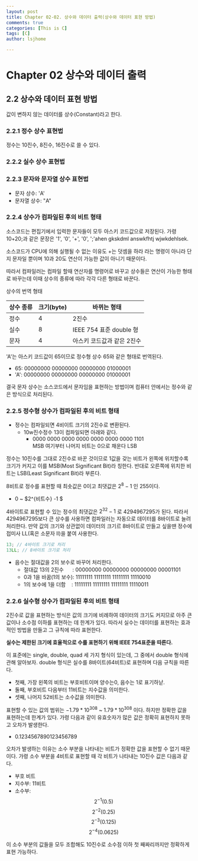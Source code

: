 ```yaml
---
layout: post
title: Chapter 02-02. 상수와 데이터 출력(상수와 데이터 표현 방법)
comments: true
categories: [This is C]
tags: [C]
author: lsjhome

---
```


# Chapter 02 상수와 데이터 출력

## 2.2 상수와 데이터 표현 방법

값이 변하지 않는 데이터를 상수(Constant)라고 한다.

### 2.2.1 정수 상수 표현법

정수는 10진수, 8진수, 16진수로 쓸 수 있다.

### 2.2.2 실수 상수 표현법

### 2.2.3 문자와 문자열 상수 표현법

- 문자 상수: 'A'
- 문자열 상수: "A"

### 2.2.4 상수가 컴파일된 후의 비트 형태

소스코드는 편집기에서 입력한 문자들이 모두 아스키 코드값으로 저장된다. 가령 10+20;과 같은 문장은 '1', '0', '+', '0', ';'ahen gkskdml answkfhtj wjwkdehlsek.

소스코드가 CPU에 의해 실행될 수 없는 이유도 +는 덧셈을 하라 라는 명령이 아니라 단지 문자일 뿐이며 10과 20도 연산이 가능한 값이 아니기 때문이다.

따라서 컴파일러는 컴파일 할때 연산자를 명령어로 바꾸고 상수들은 연산이 가능한 형태로 바꾸는데 이때 상수의 종류에 따라 각각 다른 형태로 바꾼다.

상수의 번역 형태

| 상수 종류 | 크기(byte) | 바뀌는 형태                |
| --------- | ---------- | -------------------------- |
| 정수      | 4          | 2진수                      |
| 실수      | 8          | IEEE 754 표준 double 형    |
| 문자      | 4          | 아스키 코드값과 같은 2진수 |

'A'는 아스키 코드값이 65이므로 정수형 상수 65와 같은 형태로 번역된다.

- 65: 00000000 00000000 00000000 01000001
- 'A': 00000000 00000000 00000000 01000001

결국 문자 상수는 소스코드에서 문자임을 표현하는 방법이며 컴퓨터 안에서는 정수와 같은 방식으로 처리된다. 

### 2.2.5 정수형 상수가 컴파일된 후의 비트 형태

- 정수는 컴파일되면 4비이트 크기의 2진수로 변환된다.
  - 10w진수정수 13이 컴파일되면 아래와 같다.
    - 0000 0000 0000 0000 0000 0000 0000 1101<br>
      MSB 여기부터 나머지 비트는 0으로 채운다 LSB

정수는 10진수를 그대로 2진수로 바꾼 것이므로 1값을 갖는 비트가 왼쪽에 위치할수록 크기가 커지고 이를 MSB(Most Significant Bit)라 칭한다. 반대로 오른쪽에 위치한 비트는 LSB(Least Significant Bit)라 부른다.

8비트로 정수를 표현할 때 최솟값은 0이고 최댓값은 $2^{8} - 1$ 인 255이다.

- 0 ~ $2^{비트수} -1 $

4바이트로 표현할 수 있는 정수의 최댓값은 $2^{32} - 1$ 로 4294967295가 된다. 따라서 4294967295보다 큰 상수를 사용하면 컴파일러는 자동으로 데이터를 8바이트로 늘려 처리한다. 만약 값의 크기와 상관없이 데이터의 크기르 8바이트로 만들고 싶을땐  정수에 접미사 LL(혹은 소문자 ll)을 붙여 사용한다.

```c
13; // 4바이트 크기로 처리
13LL; // 8바이트 크기로 처리
```

- 음수는 절대값을 2의 보수로 바꾸어 처리한다.
  - 절대값 13의 2진수&nbsp;&nbsp;&nbsp;&nbsp;&nbsp;&nbsp;: 00000000 00000000 00000000 00001101
  - 0과 1을 바꿈(1의 보수): 11111111 11111111 11111111 11110010
  - 1의 보수에 1을 더함&nbsp; &nbsp; : 11111111 11111111 11111111 11110011

### 2.2.6 실수형 상수가 컴파일된 후의 비트 형태

2진수로 값을 표현하는 방식은 값의 크기에 비례하여 데이터의 크기도 커지므로 아주 큰 값이나 소수점 이하를 표현하는 데 한계가 있다. 따라서 실수는 데이터를 표현하는 효과적인 방법을 만들고 그 규칙에 따라 표현한다.

**실수는 제한된 크기에 효율적으로 수를 표현하기 위해 IEEE 754표준을 따른다.**

이 표준에는 single, double, quad 세 가지 형식이 있는데, 그 중에서 double 형식에 관해 알아보자. double 형식은 실수를 8바이트(64비트)로 표현하며 다음 규칙을 따른다.

- 첫째, 가장 왼쪽의 비트는 부호비트이며 양수는0, 음수는 1로 표기하낟.
- 둘째, 부호비트 다음부터 11비트는 지수값을 의미한다.
- 셋째, 나머지 52비트는 소수값을 의미한다.

표현할 수 있는 값의 범위는 $-1.79 * 10^{308}$ ~ $1.79 * 10^{308}$ 이다. 하지만 정확한 값을 표현하는데 한계가 있다. 가령 다음과 같이 유효숫자가 많은 값은 정확히 표현하지 못하고 오차가 발생한다.

- 0.1234567890123456789

오차가 발생하는 이유는 소수 부분을 나타내는 비트가 정확한 값을 표현할 수 없기 때문이다. 가령 소수 부분을 4비트로 표현할 때 각 비트가 나타내는 10진수 값은 다음과 같다.

- 부호 비트
- 지수부: 11비트
- 소수부: $$2^{-1} (0.5)$$  $$2^{-2} (0.25)$$ $$2^{-3} (0.125)$$ $$2^{-4} (0.0625)$$

이 소수 부분의 값들을 모두 조합해도 10진수로 소수점 이하 첫 째짜리까지만 정확하게 표현 가능하다.





